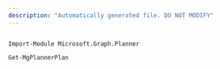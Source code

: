 ```yaml
---
description: "Automatically generated file. DO NOT MODIFY"
---
```


```powershellv1

Import-Module Microsoft.Graph.Planner

Get-MgPlannerPlan

```